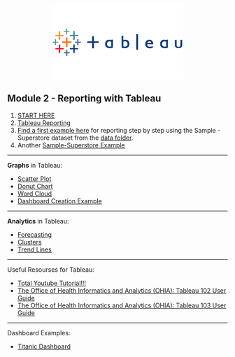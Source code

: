 
<p align="center">

<img src="https://github.com/karajimys/BusinessAnalytics/blob/main/images/tableau_logo.png" >

</p>

## Module 2 - Reporting with Tableau

1) [START HERE](https://public.tableau.com/app/resources/learn)   
2) [Tableau Reporting](https://data-flair.training/blogs/tableau-reporting/)
3) [Find a first example here](https://www.businessprocessincubator.com/content/tableau-projects-for-practices-sample-superstore/) for reporting step by step using the Sample - Superstore dataset from the [data folder](https://github.com/karajimys/BusinessAnalytics/tree/main/Module%202%20-%20Reporting%20with%20Tableau/data).
4) Another [Sample-Superstore Example](https://www.youtube.com/watch?v=TwALdb9RIvE&ab_channel=AnitaDevkar)

------------------------------------------------------------------------------------------------------------------------
**Graphs** in Tableau:

- [Scatter Plot](https://www.youtube.com/watch?v=lCKZinAH6bc&ab_channel=TutorialsPoint%28India%29Ltd.)
- [Donut Chart](https://www.youtube.com/watch?v=ZfpUzp8mBSw&ab_channel=DataEmbassy)
- [Word Cloud](https://www.youtube.com/watch?v=xFLVfkJ1AbY&ab_channel=ArtofVisualization)
- [Dashboard Creation Example](https://www.youtube.com/watch?v=_qReGTOrKTk&ab_channel=StanleyGeorgeJoseph)


------------------------------------------------------------------------------------------------------------------------
**Analytics** in Tableau:

- [Forecasting](https://community.tableau.com/s/question/0D54T00000C6V3USAV/step-by-step-forecast-in-tableau)
- [Clusters](https://www.absentdata.com/cluster-tableau/)
- [Trend Lines](https://help.tableau.com/current/pro/desktop/en-us/trendlines_add.htm)

------------------------------------------------------------------------------------------------------------------------
Useful Resourses for Tableau:

- [Total Youtube Tutorial!!!](https://www.youtube.com/watch?v=gWZtNdMko1k&list=PLWPirh4EWFpGXTBu8ldLZGJCUeTMBpJFK&index=1&ab_channel=TutorialsPoint%28India%29Ltd.)
- [The Office of Health Informatics and Analytics (OHIA): Tableau 102 User Guide](https://it.uclahealth.org/sites/g/files/oketem206/files/media/documents/Tableau102%20Training%20Guide.pdf)
- [The Office of Health Informatics and Analytics (OHIA): Tableau 103 User Guide](https://it.uclahealth.org/sites/g/files/oketem206/files/media/documents/TAB103%20Training%20Guide.pdf)



------------------------------------------------------------------------------------------------------------------------
Dashboard Examples:

 - [Titanic Dashboard](https://public.tableau.com/views/TitanicDashboard/TitanicbytheNumbers?:embed=y&:showVizHome=no&:display_count=y&:display_static_image=y&:bootstrapWhenNotified=true)




